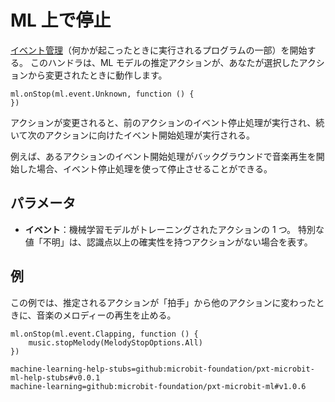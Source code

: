 # ML 上で停止

[イベント管理](/参照/イベント管理)（何かが起こったときに実行されるプログラムの一部）を開始する。 このハンドラは、ML モデルの推定アクションが、あなたが選択したアクションから変更されたときに動作します。

```sig
ml.onStop(ml.event.Unknown, function () {
})
```

アクションが変更されると、前のアクションのイベント停止処理が実行され、続いて次のアクションに向けたイベント開始処理が実行される。

例えば、あるアクションのイベント開始処理がバックグラウンドで音楽再生を開始した場合、イベント停止処理を使って停止させることができる。

## パラメータ

- **イベント**：機械学習モデルがトレーニングされたアクションの 1 つ。 特別な値「不明」は、認識点以上の確実性を持つアクションがない場合を表す。

## 例

この例では、推定されるアクションが「拍手」から他のアクションに変わったときに、音楽のメロディーの再生を止める。

```blocks
ml.onStop(ml.event.Clapping, function () {
    music.stopMelody(MelodyStopOptions.All)
})
```

```package
machine-learning-help-stubs=github:microbit-foundation/pxt-microbit-ml-help-stubs#v0.0.1
machine-learning=github:microbit-foundation/pxt-microbit-ml#v1.0.6
```
